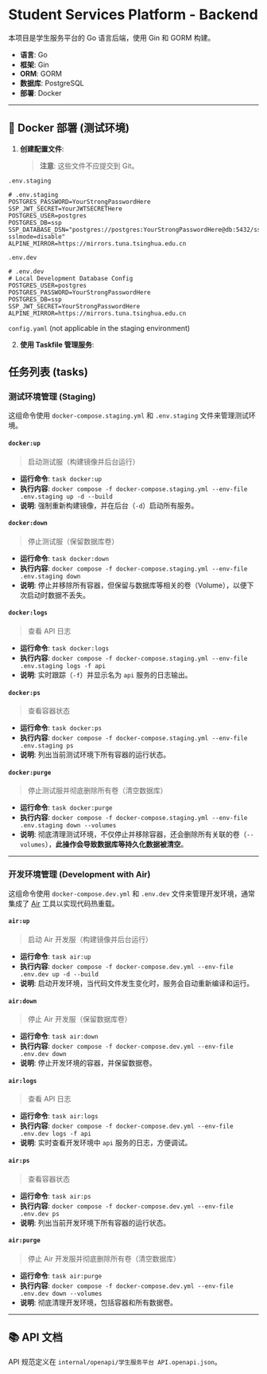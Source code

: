 # Student Services Platform - Backend

本项目是学生服务平台的 Go 语言后端，使用 Gin 和 GORM 构建。

-   **语言**: Go
-   **框架**: Gin
-   **ORM**: GORM
-   **数据库**: PostgreSQL
-   **部署**: Docker

---

## 🐳 Docker 部署 (测试环境)

1.  **创建配置文件**:
    > **注意**: 这些文件不应提交到 Git。

`.env.staging`

```dotenv
# .env.staging
POSTGRES_PASSWORD=YourStrongPasswordHere
SSP_JWT_SECRET=YourJWTSECRETHere
POSTGRES_USER=postgres
POSTGRES_DB=ssp
SSP_DATABASE_DSN="postgres://postgres:YourStrongPasswordHere@db:5432/ssp?sslmode=disable"
ALPINE_MIRROR=https://mirrors.tuna.tsinghua.edu.cn
```

`.env.dev`

```dotenv
# .env.dev
# Local Development Database Config
POSTGRES_USER=postgres
POSTGRES_PASSWORD=YourStrongPasswordHere
POSTGRES_DB=ssp
SSP_JWT_SECRET=YourStrongPasswordHere
ALPINE_MIRROR=https://mirrors.tuna.tsinghua.edu.cn
```

`config.yaml` (not applicable in the staging environment)

2.  **使用 Taskfile 管理服务**:

## 任务列表 (tasks)

### 测试环境管理 (Staging)

这组命令使用 `docker-compose.staging.yml` 和 `.env.staging` 文件来管理测试环境。

#### `docker:up`

> 启动测试服（构建镜像并后台运行）

-   **运行命令**: `task docker:up`
-   **执行内容**: `docker compose -f docker-compose.staging.yml --env-file .env.staging up -d --build`
-   **说明**: 强制重新构建镜像，并在后台（`-d`）启动所有服务。

#### `docker:down`

> 停止测试服（保留数据库卷）

-   **运行命令**: `task docker:down`
-   **执行内容**: `docker compose -f docker-compose.staging.yml --env-file .env.staging down`
-   **说明**: 停止并移除所有容器，但保留与数据库等相关的卷（Volume），以便下次启动时数据不丢失。

#### `docker:logs`

> 查看 API 日志

-   **运行命令**: `task docker:logs`
-   **执行内容**: `docker compose -f docker-compose.staging.yml --env-file .env.staging logs -f api`
-   **说明**: 实时跟踪（`-f`）并显示名为 `api` 服务的日志输出。

#### `docker:ps`

> 查看容器状态

-   **运行命令**: `task docker:ps`
-   **执行内容**: `docker compose -f docker-compose.staging.yml --env-file .env.staging ps`
-   **说明**: 列出当前测试环境下所有容器的运行状态。

#### `docker:purge`

> 停止测试服并彻底删除所有卷（清空数据库）

-   **运行命令**: `task docker:purge`
-   **执行内容**: `docker compose -f docker-compose.staging.yml --env-file .env.staging down --volumes`
-   **说明**: 彻底清理测试环境，不仅停止并移除容器，还会删除所有关联的卷（`--volumes`），**此操作会导致数据库等持久化数据被清空**。

---

### 开发环境管理 (Development with Air)

这组命令使用 `docker-compose.dev.yml` 和 `.env.dev` 文件来管理开发环境，通常集成了 [Air](https://github.com/cosmtrek/air) 工具以实现代码热重载。

#### `air:up`

> 启动 Air 开发服（构建镜像并后台运行）

-   **运行命令**: `task air:up`
-   **执行内容**: `docker compose -f docker-compose.dev.yml --env-file .env.dev up -d --build`
-   **说明**: 启动开发环境，当代码文件发生变化时，服务会自动重新编译和运行。

#### `air:down`

> 停止 Air 开发服（保留数据库卷）

-   **运行命令**: `task air:down`
-   **执行内容**: `docker compose -f docker-compose.dev.yml --env-file .env.dev down`
-   **说明**: 停止开发环境的容器，并保留数据卷。

#### `air:logs`

> 查看 API 日志

-   **运行命令**: `task air:logs`
-   **执行内容**: `docker compose -f docker-compose.dev.yml --env-file .env.dev logs -f api`
-   **说明**: 实时查看开发环境中 `api` 服务的日志，方便调试。

#### `air:ps`

> 查看容器状态

-   **运行命令**: `task air:ps`
-   **执行内容**: `docker compose -f docker-compose.dev.yml --env-file .env.dev ps`
-   **说明**: 列出当前开发环境下所有容器的运行状态。

#### `air:purge`

> 停止 Air 开发服并彻底删除所有卷（清空数据库）

-   **运行命令**: `task air:purge`
-   **执行内容**: `docker compose -f docker-compose.dev.yml --env-file .env.dev down --volumes`
-   **说明**: 彻底清理开发环境，包括容器和所有数据卷。

---

## 📚 API 文档

API 规范定义在 `internal/openapi/学生服务平台 API.openapi.json`。